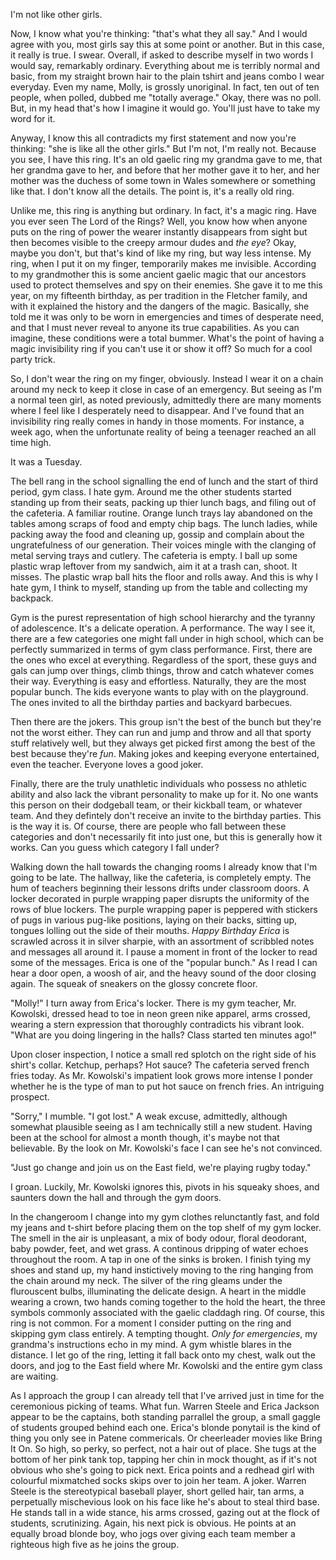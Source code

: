 I'm not like other girls. 

Now, I know what you're thinking: "that's what they all say." And I would agree with you, most girls say this at some point or another. But in this case, it really is true. I swear. Overall, if asked to describe myself in two words I would say, remarkably ordinary. Everything about me is terribly normal and basic, from my straight brown hair to the plain tshirt and jeans combo I wear everyday. Even my name, Molly, is grossly unoriginal. In fact, ten out of ten people, when polled, dubbed me "totally average." Okay, there was no poll. But, in my head that's how I imagine it would go. You'll just have to take my word for it. 

Anyway, I know this all contradicts my first statement and now you're thinking: "she is like all the other girls." But I'm not, I'm really not. Because you see, I have this ring. It's an old gaelic ring my grandma gave to me, that her grandma gave to her, and before that her mother gave it to her, and her mother was the duchess of some town in Wales somewhere or something like that. I don't know all the details. The point is, it's a really old ring. 

Unlike me, this ring is anything but ordinary. In fact, it's a magic ring. Have you ever seen The Lord of the Rings? Well, you know how when anyone puts on the ring of power the wearer instantly disappears from sight but then becomes visible to the creepy armour dudes and *the eye*? Okay, maybe you don't, but that's kind of like my ring, but way less intense. My ring, when I put it on my finger, temporarily makes me invisible. According to my grandmother this is some ancient gaelic magic that our ancestors used to protect themselves and spy on their enemies. She gave it to me this year, on my fifteenth birthday, as per tradition in the Fletcher family, and with it explained the history and the dangers of the magic. Basically, she told me it was only to be worn in emergencies and times of desperate need, and that I must never reveal to anyone its true capabilities. As you can imagine, these conditions were a total bummer. What's the point of having a magic invisibility ring if you can't use it or show it off? So much for a cool party trick. 

So, I don't wear the ring on my finger, obviously. Instead I wear it on a chain around my neck to keep it close in case of an emergency. But seeing as I'm a normal teen girl, as noted previously, admittedly there are many moments where I feel like I desperately need to disappear. And I've found that an invisibility ring really comes in handy in those moments. For instance, a week ago, when the unfortunate reality of being a teenager reached an all time high. 

It was a Tuesday. 

The bell rang in the school signalling the end of lunch and the start of third period, gym class. I hate gym. Around me the other students started standing up from their seats, packing up thier lunch bags, and filing out of the cafeteria. A familiar routine. Orange lunch trays lay abandoned on the tables among scraps of food and empty chip bags. The lunch ladies, while packing away the food and cleaning up, gossip and complain about the ungratefulness of our generation. Their voices mingle with the clanging of metal serving trays and cutlery. The cafeteria is empty. I ball up some plastic wrap leftover from my sandwich, aim it at a trash can, shoot. It misses. The plastic wrap ball hits the floor and rolls away. And this is why I hate gym, I think to myself, standing up from the table and collecting my backpack. 

Gym is the purest representation of high school hierarchy and the tyranny of adolescence. It's a delicate operation. A performance. The way I see it, there are a few categories one might fall under in high school, which can be perfectly summarized in terms of gym class performance. First, there are the ones who excel at everything. Regardless of the sport, these guys and gals can jump over things, climb things, throw and catch whatever comes their way. Everything is easy and effortless. Naturally, they are the most popular bunch. The kids everyone wants to play with on the playground. The ones invited to all the birthday parties and backyard barbecues. 

Then there are the jokers. This group isn't the best of the bunch but they're not the worst either. They can run and jump and throw and all that sporty stuff relatively well, but they always get picked first among the best of the best because they're *fun*. Making jokes and keeping everyone entertained, even the teacher. Everyone loves a good joker.

Finally, there are the truly unathletic individuals who possess no athletic ability and also lack the vibrant personality to make up for it. No one wants this person on their dodgeball team, or their kickball team, or whatever team. And they defintely don't receive an invite to the birthday parties. This is the way it is. Of course, there are people who fall between these categories and don't necessarily fit into just one, but this is generally how it works. Can you guess which category I fall under?

Walking down the hall towards the changing rooms I already know that I'm going to be late. The hallway, like the cafeteria, is completely empty. The hum of teachers beginning their lessons drifts under classroom doors. A locker decorated in purple wrapping paper disrupts the uniformity of the rows of blue lockers. The purple wrapping paper is peppered with stickers of pugs in various pug-like positions, laying on their backs, sitting up, tongues lolling out the side of their mouths. *Happy Birthday Erica* is scrawled across it in silver sharpie, with an assortment of scribbled notes and messages all around it. I pause a moment in front of the locker to read some of the messages. Erica is one of the "popular bunch." As I read I can hear a door open, a woosh of air, and the heavy sound of the door closing again. The squeak of sneakers on the glossy concrete floor.

"Molly!" I turn away from Erica's locker. There is my gym teacher, Mr. Kowolski, dressed head to toe in neon green nike apparel, arms crossed, wearing a stern expression that thoroughly contradicts his vibrant look. "What are you doing lingering in the halls? Class started ten minutes ago!" 

Upon closer inspection, I notice a small red splotch on the right side of his shirt's collar. Ketchup, perhaps? Hot sauce? The cafeteria served french fries today. As Mr. Kowolski's impatient look grows more intense I ponder whether he is the type of man to put hot sauce on french fries. An intriguing prospect. 

"Sorry," I mumble. "I got lost." A weak excuse, admittedly, although somewhat plausible seeing as I am technically still a new student. Having been at the school for almost a month though, it's maybe not that believable. By the look on Mr. Kowolski's face I can see he's not convinced. 

"Just go change and join us on the East field, we're playing rugby today."

I groan. Luckily, Mr. Kowolski ignores this, pivots in his squeaky shoes, and saunters down the hall and through the gym doors. 

In the changeroom I change into my gym clothes relunctantly fast, and fold my jeans and t-shirt before placing them on the top shelf of my gym locker. The smell in the air is unpleasant, a mix of body odour, floral deodorant, baby powder, feet, and wet grass. A continous dripping of water echoes throughout the room. A tap in one of the sinks is broken. I finish tying my shoes and stand up, my hand instictively moving to the ring hanging from the chain around my neck. The silver of the ring gleams under the flurouscent bulbs, illuminating the delicate design. A heart in the middle wearing a crown, two hands coming together to the hold the heart, the three symbols commonly associated with the gaelic claddagh ring. Of course, this ring is not common. For a moment I consider putting on the ring and skipping gym class entirely. A tempting thought. *Only for emergencies*, my grandma's instructions echo in my mind. A gym whistle blares in the distance. I let go of the ring, letting it fall back onto my chest, walk out the doors, and jog to the East field where Mr. Kowolski and the entire gym class are waiting. 

As I approach the group I can already tell that I've arrived just in time for the ceremonious picking of teams. What fun. Warren Steele and Erica Jackson appear to be the captains, both standing parrallel the group, a small gaggle of students grouped behind each one. Erica's blonde ponytail is the kind of thing you only see in Patene commericals. Or cheerleader movies like Bring It On. So high, so perky, so perfect, not a hair out of place. She tugs at the bottom of her pink tank top, tapping her chin in mock thought, as if it's not obvious who she's going to pick next. Erica points and a redhead girl with colourful mixmatched socks skips over to join her team. A joker. Warren Steele is the stereotypical baseball player, short gelled hair, tan arms, a perpetually mischevious look on his face like he's about to steal third base. He stands tall in a wide stance, his arms crossed, gazing out at the flock of students, scrutinizing. Again, his next pick is obvious. He points at an equally broad blonde boy, who jogs over giving each team member a righteous high five as he joins the group. 
